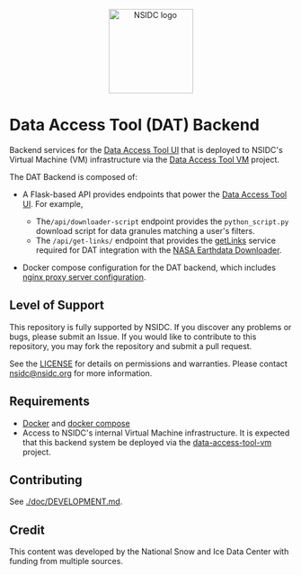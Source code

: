 <p align="center">
  <img alt="NSIDC logo" src="https://nsidc.org/themes/custom/nsidc/logo.svg" width="150" />
</p>

# Data Access Tool (DAT) Backend

Backend services for the
[Data Access Tool UI](https://github.com/nsidc/data-access-tool-ui) that is
deployed to NSIDC's Virtual Machine (VM) infrastructure via the
[Data Access Tool VM](https://github.com/nsidc/data-access-tool-vm) project.

The DAT Backend is composed of:

- A Flask-based API provides endpoints that power the
  [Data Access Tool UI](https://github.com/nsidc/data-access-tool-ui). For
  example,

  - The`/api/downloader-script` endpoint provides the `python_script.py`
    download script for data granules matching a user's filters.
  - The `/api/get-links/` endpoint that provides the
    [getLinks](https://github.com/nasa/earthdata-download/blob/main/docs/GET_LINKS.md)
    service required for DAT integration with the
    [NASA Earthdata Downloader](https://github.com/nasa/earthdata-download).

- Docker compose configuration for the DAT backend, which includes
  [nginx proxy server configuration](./nginx).

## Level of Support

This repository is fully supported by NSIDC. If you discover any problems or
bugs, please submit an Issue. If you would like to contribute to this
repository, you may fork the repository and submit a pull request.

See the [LICENSE](LICENSE) for details on permissions and warranties. Please
contact nsidc@nsidc.org for more information.

## Requirements

- [Docker](https://www.docker.com/) and
  [docker compose](https://docs.docker.com/compose/)
- Access to NSIDC's internal Virtual Machine infrastructure. It is expected that
  this backend system be deployed via the
  [data-access-tool-vm](https://github.com/nsidc/data-access-tool-ui) project.

## Contributing

See [./doc/DEVELOPMENT.md](./doc/DEVELOPMENT.md).

## Credit

This content was developed by the National Snow and Ice Data Center with funding
from multiple sources.
